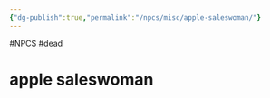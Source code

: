 ```yaml
---
{"dg-publish":true,"permalink":"/npcs/misc/apple-saleswoman/"}
---
```


#NPCS #dead
# apple saleswoman